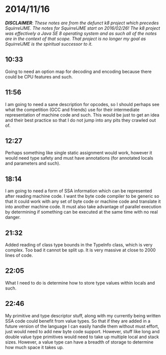 # 2014/11/16

***DISCLAIMER***: _These notes are from the defunct k8 project which_
_precedes SquirrelJME. The notes for SquirrelJME start on 2016/02/26!_
_The k8 project was effectively a Java SE 8 operating system and as such_
_all of the notes are in the context of that scope. That project is no_
_longer my goal as SquirrelJME is the spiritual successor to it._

## 10:33

Going to need an option map for decoding and encoding because there could be
CPU features and such.

## 11:56

I am going to need a sane description for opcodes, so I should perhaps see
what the competition (GCC and friends) use for their intermediate
representation of machine code and such. This would be just to get an idea and
their best practice so that I do not jump into any pits they crawled out of.

## 12:27

Perhaps something like single static assignment would work, however it would
need type safety and must have annotations (for annotated locals and
parameters and such).

## 18:14

I am going to need a form of SSA information which can be represented after
reading machine code. I want the byte code compiler to be generic so that it
could work with any set of byte code or machine code and translate it into
another machine code. It must also take advantage of parallel execution by
determining if something can be executed at the same time with no real danger.

## 21:32

Added reading of class type bounds in the TypeInfo class, which is very
complex. Too bad it cannot be split up. It is very massive at close to 2000
lines of code.

## 22:05

What I need to do is determine how to store type values within locals and
such.

## 22:46

My primitive and type descriptor stuff, along with my currently being written
SSA code could benefit from value types. So that if they are added in a future
version of the language I can easily handle them without must effort, just
would need to add new byte code support. However, stuff like long and double
value type primitives would need to take up multiple local and stack sizes.
However, a value type can have a breadth of storage to determine how much
space it takes up.

